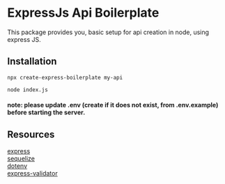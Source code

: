 # ExpressJs Api Boilerplate
This package provides you, basic setup for api creation in node, using express JS.

## Installation

```shell
npx create-express-boilerplate my-api
```

```shell
node index.js
```

#### note: please update .env (create if it does not exist, from .env.example) before starting the server. 

## Resources

[express](https://expressjs.com/)
<br>
[sequelize](https://sequelize.org/)
<br>
[dotenv](https://www.npmjs.com/package/dotenv)
<br>
[express-validator](https://express-validator.github.io/docs/)